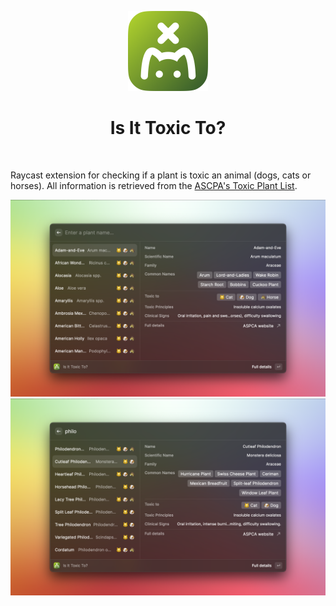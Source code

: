 <p align="center">
  <img src="/assets/iitt-icon.png" height="128" />
  <h1 align="center">Is It Toxic To?</h1>
</p>

<p align="center">
  <a href="https://www.raycast.com/chesterhow/is-it-toxic-to">
    <img src="https://assets.raycast.com/chesterhow/is-it-toxic-to/install_button@2x.png" height="64" alt="" style="height: 64px;">
  </a>
</p>

Raycast extension for checking if a plant is toxic an animal (dogs, cats or horses). All information is retrieved from the [ASCPA's Toxic Plant List](https://www.aspca.org/pet-care/animal-poison-control/toxic-and-non-toxic-plants).

![Screenshot 1](/metadata/is-it-toxic-to-1.png)
![Screenshot 2](/metadata/is-it-toxic-to-2.png)
